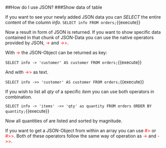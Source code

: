 ##How do I use JSON?
###Show data of table

If you want to see your newly added JSON data you can *SELECT* the entire content of the column *info*.
`SELECT info FROM orders;`{{execute}}
<br />

Now a result in form of JSON is returned. If you want to show specific data contained in that chunk of JSON-Data
you can use the native operators provided by JSON, <span style="color: red">-></span> and <span style="color: red">->></span>.

With <span style="color: red">-></span> the JSON-Object can be returned as key:

`SELECT info -> 'customer' AS customer
 FROM orders;`{{execute}}<br/>
 
And with <span style="color: red">->></span> as text.
 
 `SELECT info ->> 'customer' AS customer
  FROM orders;`{{execute}}<br/>
 
If you wish to list all *qty* of a specific *item* you can use both operators in combination.

`SELECT info -> 'items' ->> 'qty' as quantity
 FROM orders
 ORDER BY quantity;`{{execute}}<br/>
 
Now all quantities of are listed and sorted by magnitude.

If you want to get a JSON-Object from within an array you can use <span style="color: red">#></span> or <span style="color: red">#>></span>.
Both of these operators follow the same way of operation as <span style="color: red">-></span> and <span style="color: red">->></span>.

